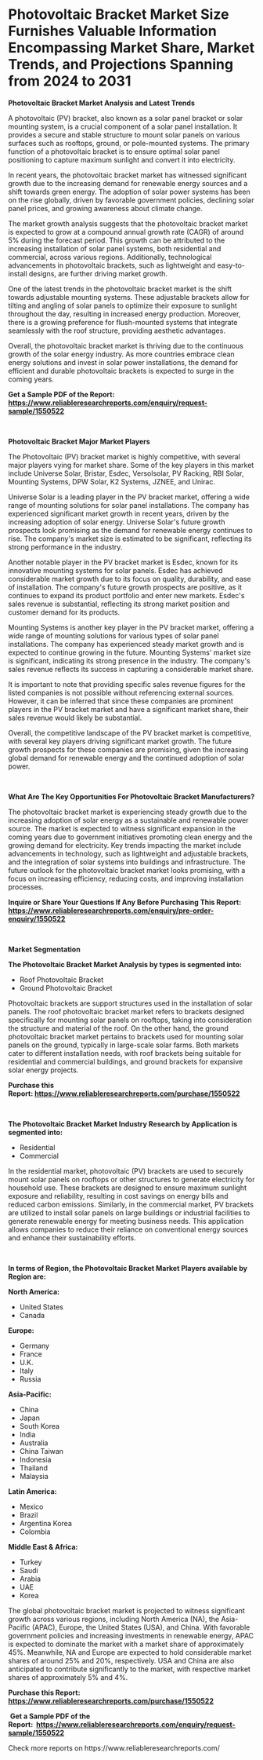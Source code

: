 <p><h1>Photovoltaic Bracket Market Size Furnishes Valuable Information Encompassing Market Share, Market Trends, and Projections Spanning from 2024 to 2031</h1></p><p><strong>Photovoltaic Bracket Market Analysis and Latest Trends</strong></p>
<p><p>A photovoltaic (PV) bracket, also known as a solar panel bracket or solar mounting system, is a crucial component of a solar panel installation. It provides a secure and stable structure to mount solar panels on various surfaces such as rooftops, ground, or pole-mounted systems. The primary function of a photovoltaic bracket is to ensure optimal solar panel positioning to capture maximum sunlight and convert it into electricity.</p><p>In recent years, the photovoltaic bracket market has witnessed significant growth due to the increasing demand for renewable energy sources and a shift towards green energy. The adoption of solar power systems has been on the rise globally, driven by favorable government policies, declining solar panel prices, and growing awareness about climate change.</p><p>The market growth analysis suggests that the photovoltaic bracket market is expected to grow at a compound annual growth rate (CAGR) of around 5% during the forecast period. This growth can be attributed to the increasing installation of solar panel systems, both residential and commercial, across various regions. Additionally, technological advancements in photovoltaic brackets, such as lightweight and easy-to-install designs, are further driving market growth.</p><p>One of the latest trends in the photovoltaic bracket market is the shift towards adjustable mounting systems. These adjustable brackets allow for tilting and angling of solar panels to optimize their exposure to sunlight throughout the day, resulting in increased energy production. Moreover, there is a growing preference for flush-mounted systems that integrate seamlessly with the roof structure, providing aesthetic advantages.</p><p>Overall, the photovoltaic bracket market is thriving due to the continuous growth of the solar energy industry. As more countries embrace clean energy solutions and invest in solar power installations, the demand for efficient and durable photovoltaic brackets is expected to surge in the coming years.</p></p>
<p><strong>Get a Sample PDF of the Report:&nbsp; <a href="https://www.reliableresearchreports.com/enquiry/request-sample/1550522">https://www.reliableresearchreports.com/enquiry/request-sample/1550522</a></strong></p>
<p>&nbsp;</p>
<p><strong>Photovoltaic Bracket Major Market Players</strong></p>
<p><p>The Photovoltaic (PV) bracket market is highly competitive, with several major players vying for market share. Some of the key players in this market include Universe Solar, Bristar, Esdec, Versolsolar, PV Racking, RBI Solar, Mounting Systems, DPW Solar, K2 Systems, JZNEE, and Unirac.</p><p>Universe Solar is a leading player in the PV bracket market, offering a wide range of mounting solutions for solar panel installations. The company has experienced significant market growth in recent years, driven by the increasing adoption of solar energy. Universe Solar's future growth prospects look promising as the demand for renewable energy continues to rise. The company's market size is estimated to be significant, reflecting its strong performance in the industry.</p><p>Another notable player in the PV bracket market is Esdec, known for its innovative mounting systems for solar panels. Esdec has achieved considerable market growth due to its focus on quality, durability, and ease of installation. The company's future growth prospects are positive, as it continues to expand its product portfolio and enter new markets. Esdec's sales revenue is substantial, reflecting its strong market position and customer demand for its products.</p><p>Mounting Systems is another key player in the PV bracket market, offering a wide range of mounting solutions for various types of solar panel installations. The company has experienced steady market growth and is expected to continue growing in the future. Mounting Systems' market size is significant, indicating its strong presence in the industry. The company's sales revenue reflects its success in capturing a considerable market share.</p><p>It is important to note that providing specific sales revenue figures for the listed companies is not possible without referencing external sources. However, it can be inferred that since these companies are prominent players in the PV bracket market and have a significant market share, their sales revenue would likely be substantial.</p><p>Overall, the competitive landscape of the PV bracket market is competitive, with several key players driving significant market growth. The future growth prospects for these companies are promising, given the increasing global demand for renewable energy and the continued adoption of solar power.</p></p>
<p>&nbsp;</p>
<p><strong>What Are The Key Opportunities For Photovoltaic Bracket Manufacturers?</strong></p>
<p><p>The photovoltaic bracket market is experiencing steady growth due to the increasing adoption of solar energy as a sustainable and renewable power source. The market is expected to witness significant expansion in the coming years due to government initiatives promoting clean energy and the growing demand for electricity. Key trends impacting the market include advancements in technology, such as lightweight and adjustable brackets, and the integration of solar systems into buildings and infrastructure. The future outlook for the photovoltaic bracket market looks promising, with a focus on increasing efficiency, reducing costs, and improving installation processes.</p></p>
<p><strong>Inquire or Share Your Questions If Any Before Purchasing This Report: <a href="https://www.reliableresearchreports.com/enquiry/pre-order-enquiry/1550522">https://www.reliableresearchreports.com/enquiry/pre-order-enquiry/1550522</a></strong></p>
<p>&nbsp;</p>
<p><strong>Market Segmentation</strong></p>
<p><strong>The Photovoltaic Bracket Market Analysis by types is segmented into:</strong></p>
<p><ul><li>Roof Photovoltaic Bracket</li><li>Ground Photovoltaic Bracket</li></ul></p>
<p><p>Photovoltaic brackets are support structures used in the installation of solar panels. The roof photovoltaic bracket market refers to brackets designed specifically for mounting solar panels on rooftops, taking into consideration the structure and material of the roof. On the other hand, the ground photovoltaic bracket market pertains to brackets used for mounting solar panels on the ground, typically in large-scale solar farms. Both markets cater to different installation needs, with roof brackets being suitable for residential and commercial buildings, and ground brackets for expansive solar energy projects.</p></p>
<p><strong>Purchase this Report:&nbsp;<a href="https://www.reliableresearchreports.com/purchase/1550522">https://www.reliableresearchreports.com/purchase/1550522</a></strong></p>
<p>&nbsp;</p>
<p><strong>The Photovoltaic Bracket Market Industry Research by Application is segmented into:</strong></p>
<p><ul><li>Residential</li><li>Commercial</li></ul></p>
<p><p>In the residential market, photovoltaic (PV) brackets are used to securely mount solar panels on rooftops or other structures to generate electricity for household use. These brackets are designed to ensure maximum sunlight exposure and reliability, resulting in cost savings on energy bills and reduced carbon emissions. Similarly, in the commercial market, PV brackets are utilized to install solar panels on large buildings or industrial facilities to generate renewable energy for meeting business needs. This application allows companies to reduce their reliance on conventional energy sources and enhance their sustainability efforts.</p></p>
<p>&nbsp;</p>
<p><strong>In terms of Region, the Photovoltaic Bracket Market Players available by Region are:</strong></p>
<p>
    <p> <strong> North America: </strong>
        <ul>
            <li>United States</li>
            <li>Canada</li>
        </ul>
        </p> 
    <p> <strong> Europe: </strong>
        <ul>
            <li>Germany</li>
            <li>France</li>
            <li>U.K.</li>
            <li>Italy</li>
            <li>Russia</li>
        </ul>
        </p> 
    <p> <strong> Asia-Pacific: </strong>
        <ul>
            <li>China</li>
            <li>Japan</li>
            <li>South Korea</li>
            <li>India</li>
            <li>Australia</li>
            <li>China Taiwan</li>
            <li>Indonesia</li>
            <li>Thailand</li>
            <li>Malaysia</li>
        </ul>
        </p> 
    <p> <strong> Latin America: </strong>
        <ul>
            <li>Mexico</li>
            <li>Brazil</li>
            <li>Argentina Korea</li>
            <li>Colombia</li>
        </ul>
        </p> 
    <p> <strong> Middle East & Africa: </strong>
        <ul>
            <li>Turkey</li>
            <li>Saudi</li>
            <li>Arabia</li>
            <li>UAE</li>
            <li>Korea</li>
        </ul>
    </p>
    </p>
<p><p>The global photovoltaic bracket market is projected to witness significant growth across various regions, including North America (NA), the Asia-Pacific (APAC), Europe, the United States (USA), and China. With favorable government policies and increasing investments in renewable energy, APAC is expected to dominate the market with a market share of approximately 45%. Meanwhile, NA and Europe are expected to hold considerable market shares of around 25% and 20%, respectively. USA and China are also anticipated to contribute significantly to the market, with respective market shares of approximately 5% and 4%.</p></p>
<p><strong>Purchase this Report: <a href="https://www.reliableresearchreports.com/purchase/1550522">https://www.reliableresearchreports.com/purchase/1550522</a></strong></p>
<p>&nbsp;<strong>Get a Sample PDF of the Report:&nbsp;&nbsp;<a href="https://www.reliableresearchreports.com/enquiry/request-sample/1550522">https://www.reliableresearchreports.com/enquiry/request-sample/1550522</a></strong></p>
<p><strong></strong></p>
<p>Check more reports on https://www.reliableresearchreports.com/</p>